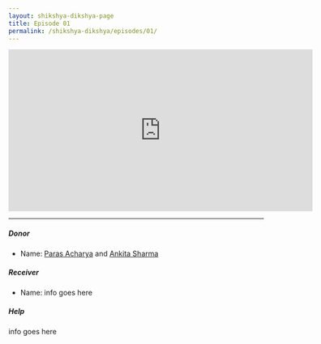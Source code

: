 ```yaml
---
layout: shikshya-dikshya-page
title: Episode 01
permalink: /shikshya-dikshya/episodes/01/
---
```


<embed src="https://www.youtube.com/embed/R7aCOI4DuA0" width="600" height="320" controller="true">

-------

##### Donor

* Name: [Paras Acharya](https://www.facebook.com/paras.acharya.3) and [Ankita Sharma](https://www.facebook.com/ankita.sharma.3133)

##### Receiver

* Name: info goes here

##### Help

info goes here
